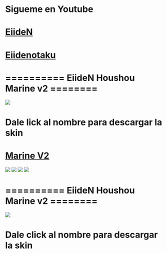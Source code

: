 # Sigueme en Youtube
# [EiideN](https://youtube.com/c/EiideN)
# [Eiidenotaku](https://youtube.com/c/Eiidenotaku)

# ========== EiideN Houshou Marine v2 ========
![]( https://i.imgur.com/8yzrUTa.png )

 # Dale lick al nombre para descargar la skin

# [Marine V2](https://drive.google.com/file/d/1R4fXYPoXqWWECKzfl5Pct8PUcO2rUyBv/view)
![]( https://i.imgur.com/J5MVimI.png )
![]( https://i.imgur.com/gEPCAGE.png )
![]( https://i.imgur.com/1yHaNFv.png )
![]( https://i.imgur.com/arVMNHt.png )


# ========== EiideN Houshou Marine v2 ========
![]( https://i.imgur.com/lzFUnCx.jpg )

# Dale click al nombre para descargar la skin
